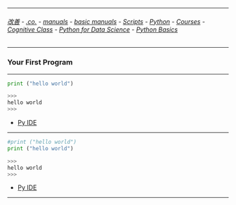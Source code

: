 
---

###### [改善](https://github.com/ttltrk/0C/blob/master/README.MD) - [.co.](https://github.com/ttltrk/PRG/blob/master/CODING.MD) - [manuals](https://github.com/ttltrk/PRG/blob/master/MAN.MD) - [basic manuals](https://github.com/ttltrk/PRG/blob/master/MANUALS.MD) - [Scripts](https://github.com/ttltrk/PRG/blob/master/PY/DOC/SC/SC.MD) - [Python](https://github.com/ttltrk/PRG/blob/master/PY/DOC/OPYM/OPYM.MD) - [Courses](https://github.com/ttltrk/PRG/blob/master/PY/DOC/OPYM/13/COURSES.MD) - [Cognitive Class](https://github.com/ttltrk/PRG/blob/master/PY/DOC/OPYM/13/07/CC.MD) - [Python for Data Science](https://github.com/ttltrk/PRG/blob/master/PY/DOC/OPYM/13/07/MAN/MAN.MD) - [Python Basics](https://github.com/ttltrk/PRG/blob/master/PY/DOC/OPYM/13/07/MAN/01/01.MD)

---

### Your First Program

---

```python
print ("hello world")

>>>
hello world
>>>
```

* [Py IDE](https://repl.it/@ttltrknet/YummyRedMp3)

---

```python
#print ("hello world")
print ("hello world")

>>>
hello world
>>>
```

* [Py IDE](https://repl.it/@ttltrknet/YummyRedMp3)

---
